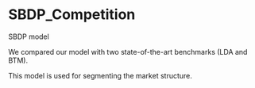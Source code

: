 # SBDP_Competition
SBDP model

We compared our model with two state-of-the-art benchmarks (LDA and BTM).

This model is used for segmenting the market structure.

